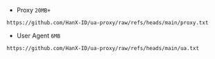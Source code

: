 - Proxy `20MB+`
```
https://github.com/HanX-ID/ua-proxy/raw/refs/heads/main/proxy.txt
```
- User Agent `6MB`
```
https://github.com/HanX-ID/ua-proxy/raw/refs/heads/main/ua.txt
```
